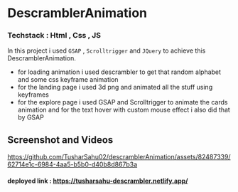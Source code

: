 # DescramblerAnimation


### Techstack : Html , Css , JS 

In this project i used `GSAP` , `Scrolltrigger` and `JQuery` to achieve this DescramblerAnimation.

- for loading animation i used descrambler to get that random alphabet and some css keyframe animation
- for the landing page i used 3d png and animated all the stuff using keyframes 
- for the explore page i used GSAP and Scrolltrigger to animate the cards animation and for the text hover with custom mouse effect i also did that by GSAP 
## Screenshot and Videos



https://github.com/TusharSahu02/descramblerAnimation/assets/82487339/62714e1c-6984-4aa5-b5b0-d40b8d867b3a




#### deployed link : https://tusharsahu-descrambler.netlify.app/
